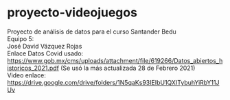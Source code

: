 # proyecto-videojuegos
Proyecto de análisis de datos para el curso Santander Bedu  
Equipo 5:  
José David Vázquez Rojas  
Enlace Datos Covid usado:  
https://www.gob.mx/cms/uploads/attachment/file/619266/Datos_abiertos_historicos_2021.pdf (Se usó la más actualizada 28 de Febrero 2021)  
Video enlace:  
https://drive.google.com/drive/folders/1N5qaKs93IEIbU1QXITybuhYiRbY11JUv  


